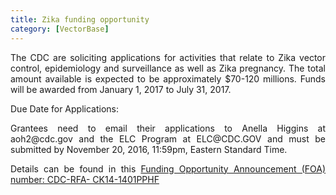 ```yaml
---
title: Zika funding opportunity
category: [VectorBase]
---
```

<p align="justify">The CDC are soliciting applications for activities that relate to Zika vector control, epidemiology and surveillance as well as Zika pregnancy. The total amount available is expected to be approximately $70-120 millions. Funds will be awarded from January 1, 2017 to July 31, 2017. 

<p align="justify">Due Date for Applications:
<p align="justify">Grantees need to email their applications to Anella Higgins at aoh2@cdc.gov and the ELC Program at ELC@CDC.GOV and must be submitted by November 20, 2016, 11:59pm, Eastern Standard Time. 

<p align="justify">Details can be found in this <a href="http://files.constantcontact.com/1f433099001/78ed4eb2-99e5-4e37-b9e0-87a6589e964b.pdf">Funding Opportunity Announcement (FOA) number: CDC-RFA- CK14-1401PPHF</a>
